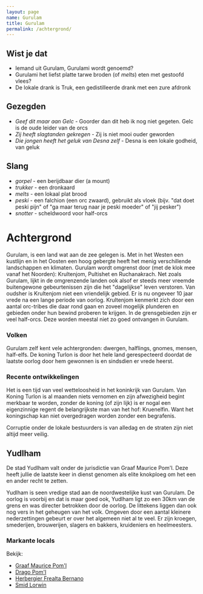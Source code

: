 ```yaml
---
layout: page
name: Gurulam
title: Gurulam
permalink: /achtergrond/
---
```


## Wist je dat
* Iemand uit Gurulam, Gurulami wordt genoemd?
* Gurulami het liefst platte tarwe broden (of *melts*) eten met gestoofd vlees?
* De lokale drank is Truk, een gedistilleerde drank met een zure afdronk

## Gezegden
* *Geef dit maar aan Gelc* - Goorder dan dit heb ik nog niet gegeten. Gelc is de oude leider van de orcs
* *Zij heeft slagtanden gekregen* - Zij is niet mooi ouder geworden
* *Die jongen heeft het geluk van Desna zelf* - Desna is een lokale godheid, van geluk

## Slang
* *gorpel* - een berijdbaar dier (a mount)
* *trukker* - een dronkaard
* *melts* - een lokaal plat brood
* *peski* - een falchion (een orc zwaard), gebruikt als vloek (bijv. "dat doet peski pijn" of "ga maar terug naar je peski moeder" of "jij pesker")
* *snotter* - scheldwoord voor half-orcs

# Achtergrond
Gurulam, is een land wat aan de zee gelegen is. Met in het Westen een kustlijn en in het Oosten een hoog gebergte heeft het menig verschillende landschappen en klimaten. Gurulam wordt omgrenst door (met de klok mee vanaf het Noorden): Krultenjom, Pultishet en Ruchanakrach. Net zoals Gurulam, lijkt in de omgrenzende landen ook alsof er steeds meer vreemde buitengewone gebeurtenissen zijn die het "dagelijkse" leven verstoren. Van oudsher is Krultenjom niet een vriendelijk gebied. Er is nu ongeveer 10 jaar vrede na een lange periode van oorlog. Krultenjom kenmerkt zich door een aantal orc-tribes die daar rond gaan en zoveel mogelijk plunderen en gebieden onder hun bewind proberen te krijgen. In de grensgebieden zijn er veel half-orcs. Deze worden meestal niet zo goed ontvangen in Gurulam.

### Volken
Gurulam zelf kent vele achtergronden: dwergen, halflings, gnomes, mensen, half-elfs. De koning Turlon is door het hele land gerespecteerd doordat de laatste oorlog door hem gewonnen is en sindsdien er vrede heerst.

### Recente ontwikkelingen
Het is een tijd van veel wetteloosheid in het koninkrijk van Gurulam. Van Koning Turlon is al maanden niets vernomen en zijn afwezigheid begint merkbaar te worden, zonder de koning (of zijn lijk) is er nogal een eigenzinnige regent de belangrijkste man van het hof: Kruenelfin. Want het koningschap kan niet overgedragen worden zonder een begrafenis.

Corruptie onder de lokale bestuurders is van alledag en de straten zijn niet altijd meer veilig.

## Yudlham
De stad Yudlham valt onder de jurisdictie van Graaf Maurice Pom'l. Deze heeft jullie de laatste keer in dienst genomen als elite knokploeg om het een en ander recht te zetten. 

Yudlham is seen vredige stad aan de noordwestelijke kust van Gurulam. De oorlog is voorbij en dat is maar goed ook, Yudlham ligt zo een 30km van de grens en was directer betrokken door de oorlog. De littekens liggen dan ook nog vers in het geheugen van het volk. Omgeven door een aantal kleinere nederzettingen gebeurt er over het algemeen niet al te veel. Er zijn kroegen, smederijen, brouwerijen, slagers en bakkers, kruideniers en heelmeesters.

### Markante locals
Bekijk:
* [Graaf Maurice Pom'l](/character/poml)
* [Drago Pom'l](/character/drago)
* [Herbergier Frealta Bernano](/character/frealta)
* [Smid Lorwin](/character/lorwin)

